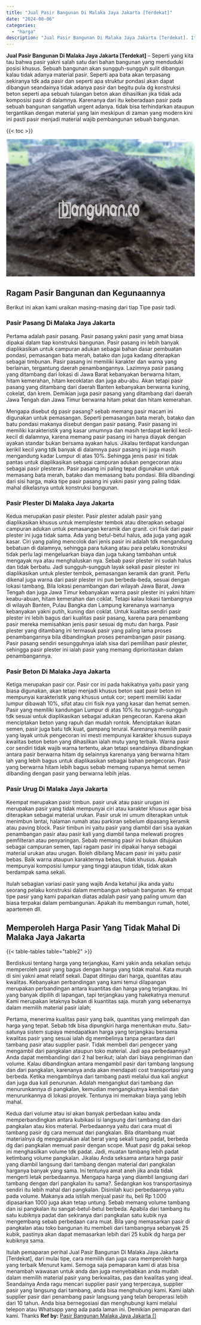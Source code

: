 ```yaml
---
title: "Jual Pasir Bangunan Di Malaka Jaya Jakarta [Terdekat]"
date: "2024-08-06"
categories: 
  - "harga"
description: "Jual Pasir Bangunan Di Malaka Jaya Jakarta [Terdekat]. Itulah pemaparan perihal Jual Pasir Bangunan Di Malaka Jaya Jakarta [Terdekat], dari mulai tipe, car..."
---
```


**Jual Pasir Bangunan Di Malaka Jaya Jakarta \[Terdekat\]** – Seperti yang kita tau bahwa pasir yakni salah satu dari bahan bangunan yang menduduki posisi khusus. Sebuah bangunan akan sungguh-sungguh sulit dibangun kalau tidak adanya material pasir. Seperti apa bata akan terpasang sekiranya tdk ada pasir dan seperti apa struktur pondasi akan dapat dibangun seandainya tidak adanya pasir dan begitu pula dg konstruksi beton seperti apa sebuah tulangan beton akan dihasilkan jika tidak ada komposisi pasir di dalamnya. Karenanya dari itu keberadaan pasir pada sebuah bangunan sangatlah urgent adanya. tidak bisa terhindarkan ataupun tergantikan dengan material yang lain meskipun di zaman yang modern kini ini pasti pasir menjadi material wajib pembangunan sebuah bangunan.

{{< toc >}}

![Jual Pasir Bangunan Di Malaka Jaya Jakarta [Terdekat]](/images/jual-pasir-bangunan-38.png)

## Ragam Pasir Bangunan dan Kegunaannya

Berikut ini akan kami uraikan masing-masing dari tiap Tipe pasir tadi.

### Pasir Pasang Di Malaka Jaya Jakarta

Pertama adalah pasir pasang. Pasir pasang yakni pasir yang amat biasa dipakai dalam tiap konstruksi bangunan. Pasir pasang ini lebih banyak diaplikasikan untuk campuran adukan sebagai bahan dasar pembuatan pondasi, pemasangan bata merah, batako dan juga kadang diterapkan sebagai timbunan. Pasir pasang ini memiliki karakter dan warna yang berlainan, tergantung daerah penambangannya. Lazimnya pasir pasang yang ditambang dari lokasi di Jawa Barat kebanyakan berwarna hitam, hitam kemerahan, hitam kecoklatan dan juga abu-abu. Akan tetapi pasir pasang yang ditambang dari daerah Banten kebanyakan berwarna kuning, cokelat, dan krem. Demikian juga pasir pasang yang ditambang dari daerah Jawa Tengah dan Jawa Timur berwarna hitam pekat dan hitam kemerahan.

Mengapa disebut dg pasir pasang? sebab memang pasir macam ini digunakan untuk pemasangan. Seperti pemasangan bata merah, batako dan batu pondasi makanya disebut dengan pasir pasang. Pasir pasang ini memiliki karakteristik yang kasar umumnya dan masih terdapat kerikil kecil-kecil di dalamnya, karena memang pasir pasang ini hanya diayak dengan ayakan standar bukan bersama ayakan halus. Jikalau terdapat kandungan kerikil kecil yang tdk banyak di dalamnya pasir pasang ini juga masih mengandung kadar Lumpur di atas 10%. Sehingga jenis pasir ini tidak pantas untuk diaplikasikan sebagai campuran adukan pengecoran atau sebagai pasir plesteran. Pasir pasang ini paling tepat digunakan untuk memasang bata merah, batako dan memasang batu pondasi. Bila dibandingi dari sisi harga, maka tipe pasir pasang ini yakni pasir yang paling tidak mahal dikelasnya untuk konstruksi bangunan.

### Pasir Plester Di Malaka Jaya Jakarta

Kedua merupakan pasir plester. Pasir plester adalah pasir yang diaplikasikan khusus untuk memplester tembok atau diterapkan sebagai campuran adukan untuk pemasangan keramik dan granit. ciri fisik dari pasir plester ini juga tidak sama. Ada yang betul-betul halus, ada juga yang agak kasar. Ciri yang paling mencolok dari jenis pasir ini adalah tdk mengandung bebatuan di dalamnya, sehingga para tukang atau para pelaku konstruksi tidak perlu lagi mengeluarkan biaya dan juga tukang tambahan untuk mengayak nya atau menghaluskan nya. Sebab pasir plester ini sudah halus dan tidak berbatu. Jadi sungguh-sungguh layak sekali pasir plester ini diaplikasikan untuk plester tembok, pemasangan keramik dan granit. Perlu dikenal juga warna dari pasir plester ini pun berbeda-beda, sesuai dengan lokasi tambang. Bila lokasi penambangan dari wilayah Jawa Barat, Jawa Tengah dan juga Jawa Timur kebanyakan warna pasir plester ini yakni hitam keabu-abuan, hitam kemerahan dan coklat. Tetapi kalau lokasi tambangnya di wilayah Banten, Pulau Bangka dan Lampung karenanya warnanya kebanyakan yakni putih, kuning dan coklat. Untuk kualitas sendiri pasir plester ini lebih bagus dari kualitas pasir pasang, karena para penambang pasir mereka memisahkan jenis pasir sesuai dg mutu dan harga. Pasir plester yang ditambang ini termasuk pasir yang paling lama proses penambangannya bila dibandingkan proses penambangan pasir pasang. Pasir pasang sendiri sesungguhnya ialah sisa dari pemilihan pasir plester, sehingga pasir plester ini ialah pasir yang memang diprioritaskan dalam penambangannya.

### Pasir Beton Di Malaka Jaya Jakarta

Ketiga merupakan pasir cor. Pasir cor ini pada hakikatnya yaitu pasir yang biasa digunakan, akan tetapi menjadi khusus beton saat pasir beton ini mempunyai karakteristik yang khusus untuk cor; seperti memiliki kadar lumpur dibawah 10%, sifat atau ciri fisik nya yang kasar dan hemat semen. Pasir yang memiliki kandungan Lumpur di atas 10% itu sungguh-sungguh tdk sesuai untuk diaplikasikan sebagai adukan pengecoran. Karena akan menciptakan beton yang rapuh dan mudah rontok. Menciptakan ikatan semen, pasir juga batu tdk kuat, gampang terurai. Karenanya memilih pasir yang layak untuk pengecoran ini mesti mempunyai karakter khusus supaya kwalitas beton beton yang dihasilkan ialah mutu yang terbaik. Warna pasir cor sendiri tidak wajib warna tertentu, akan tetapi seandainya dibandingkan antara pasir berwarna hitam dg selainnya karenanya yang berwarna hitam lah yang lebih bagus untuk diaplikasikan sebagai bahan pengecoran. Pasir yang berwarna hitam lebih bagus sebab memang rupanya hemat semen dibanding dengan pasir yang berwarna lebih jelas.

### Pasir Urug Di Malaka Jaya Jakarta

Keempat merupakan pasir timbun. pasir uruk atau pasir urugan ini merupakan pasir yang tidak mempunyai ciri atau karakter khusus agar bisa diterapkan sebagai material urukan. Pasir uruk ini umum diterapkan untuk menimbun lantai, halaman rumah atau parkiran sebelum dipasang keramik atau paving block. Pasir timbun ini yaitu pasir yang diambil dari sisa ayakan penambangan pasir atau pasir kali yang diambil tanpa melewati progres pemfilteran atau penyaringan. Sebab memang pasir ini bukan ditujukan sebagai campuran semen, tapi ragam pasir ini dipakai hanya sebagai material urukan atau urugan. Boleh dibilang Macam pasir ini yaitu pasir bebas. Baik warna ataupun karakternya bebas, tidak khusus. Apakah mempunyai komposisi lumpur yang tinggi ataupun tidak, tidak akan berdampak sama sekali.

Itulah sebagian variasi pasir yang wajib Anda ketahui jika anda yaitu seorang pelaku konstruksi dalam membangun sebuah bangunan. Ke empat tipe pasir yang kami paparkan diatas adalah pasir yang paling umum dan biasa terpakai dalam pembangunan. Apakah itu membangun rumah, hotel, apartemen dll.

## Memperoleh Harga Pasir Yang Tidak Mahal Di Malaka Jaya Jakarta

{{< table-tables table="table2" >}}

Berdiskusi tentang harga yang terjangkau, Kami yakin anda sekalian setuju memperoleh pasir yang bagus dengan harga yang tidak mahal. Kata murah di sini yakni amat relatif sekali. Dapat ditinjau dari harga, quantitas atau kwalitas. Kebanyakan perbandingan yang kami temui dilapangan merupakan perbandingan antara kuantitas dan harga yang terjangkau. Ini yang banyak dipilih di lapangan, tapi terjangkau yang hakekatnya menurut Kami merupakan letaknya bukan di kuantitas saja. murah yang sebenarnya dalam memilih material pasir ialah;

Pertama, menerima kualitas pasir yang baik, quantitas yang melimpah dan harga yang tepat. Sebab tdk bisa dipungkiri harga menentukan mutu. Satu-satunya sistem supaya mendapatkan harga yang terjangkau bersama kwalitas pasir yang sesuai ialah dg membelinya tanpa perantara dari tambang pasir atau supplier pasir. Tidak membeli dari pengecer yang mengambil dari pangkalan ataupun toko material. Jadi apa perbedaannya? Anda dapat membandingi dari 2 hal berikut; ialah dari biaya pengiriman dan volume. Kalau dibandingkan antara mengambil pasir dari tambang langsung dan dari pangkalan, karenanya anda akan mendapati cost transportasi yang berbeda. Ketika mengambilnya dari tambang pasti melalui dua kali angkut dan juga dua kali penurunan. Adalah mengangkut dari tambang dan menurunkannya di pangkalan, kemudian mengangkutnya kembali dan menurunkannya di lokasi proyek. Tentunya ini memakan biaya yang lebih mahal.

Kedua dari volume atau isi akan banyak perbedaan kalau anda memperbandingkan antara kubikasi isi langsung dari tambang dan dari pangkalan atau kios material. Perbedaannya yaitu dari cara muat di tambang pasir dg cara memuat dari pangkalan. Bila ditambang muat materialnya dg menggunakan alat berat yang sekali tuang padat, berbeda dg dari pangkalan memuat pasir dengan scope. Muat pasir dg pakai sekop ini menghasilkan volume tdk padat. Jadi, muatan tambang lebih padat ketimbang volume pangkalan. Jikalau Anda seksama antara harga pasir yang diambil langsung dari tambang dengan material dari pangkalan harganya banyak yang sama. Ini tentunya amat aneh jika anda tidak mengerti letak perbedaannya. Mengapa harga yang diambil langsung dari tambang dengan dari pangkalan itu sama?. Sedangkan kos transportasinya sendiri itu lebih mahal dari pangkalan. Disinilah kuci perbedaannya yaitu pada volume. Makanya ada istilah menjual pasir itu, beli Rp 1.000 dipasarkan 1000 juga akan tetap untung. Sebab memang volume tambang dan isi pangkalan itu sangat-betul-betul berbeda. Apabila dari tambang itu satu kubiknya padat dan sekiranya dari pangkalan satu kubik nya mengembang sebab perbedaan cara muat. Bila yang memasarkan pasir di pangkalan atau toko bangunan itu membeli dari tambangnya sebanyak 25 kubik, pastinya akan dapat memasarkan lebih dari 25 kubik dg harga per kubiknya sama.

Itulah pemaparan perihal Jual Pasir Bangunan Di Malaka Jaya Jakarta \[Terdekat\], dari mulai tipe, cara memilih dan juga cara memperoleh harga yang terbaik Menurut kami. Semoga saja pemaparan kami di atas bisa menambah wawasan untuk anda dan juga menyebabkan anda mudah dalam memilih material pasir yang berkwalitas, pas dan kwalitas yang ideal. Seandainya Anda ragu mencari supplier pasir yang terpercaya, supplier pasir yang langsung dari tambang, anda bisa menghubungi kami. Kami ialah supplier pasir dari penambang pasir langsung yang telah beroperasi lebih dari 10 tahun. Anda bisa bernegosiasi dan menghubungi kami melalui telepon atau Whatsapp yang ada pada laman ini. Demikian pemaparan dari kami. Thanks
**Ref by:** [Pasir Bangunan Malaka Jaya Jakarta []](https://id.wikipedia.org/wiki/Pasir)
